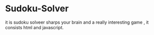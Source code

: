 # Sudoku-Solver
it is sudoku solveer sharps your brain and a really interesting game , it consists html and javascript.
